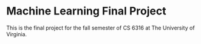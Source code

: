 # Machine Learning Final Project

This is the final project for the fall semester of CS 6316 at The University of Virginia.
